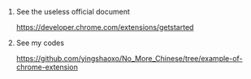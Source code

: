 1. See the useless official document

    https://developer.chrome.com/extensions/getstarted

2. See my codes

    https://github.com/yingshaoxo/No_More_Chinese/tree/example-of-chrome-extension
